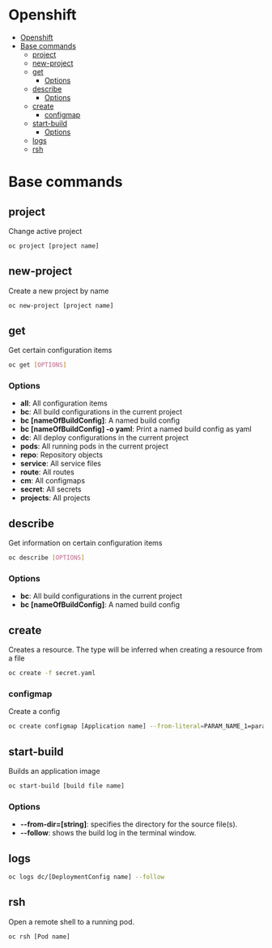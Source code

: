 # Openshift
<!--ts-->
   * [Openshift](openshift.md#openshift)
   * [Base commands](openshift.md#base-commands)
      * [project](openshift.md#project)
      * [new-project](openshift.md#new-project)
      * [get](openshift.md#get)
         * [Options](openshift.md#options)
      * [describe](openshift.md#describe)
         * [Options](openshift.md#options-1)
      * [create](openshift.md#create)
         * [configmap](openshift.md#configmap)
      * [start-build](openshift.md#start-build)
         * [Options](openshift.md#options-2)
      * [logs](openshift.md#logs)
      * [rsh](openshift.md#rsh)

<!-- Added by: runner, at: Tue Apr  6 11:45:54 UTC 2021 -->

<!--te-->

# Base commands

## project

Change active project

```bash
oc project [project name]
```

## new-project

Create a new project by name

```bash
oc new-project [project name]
```

## get

Get certain configuration items

```bash
oc get [OPTIONS]
```

### Options

- **all**: All configuration items
- **bc**: All build configurations in the current project
- **bc [nameOfBuildConfig]**: A named build config
- **bc [nameOfBuildConfig] -o yaml**: Print a named build config as yaml
- **dc**: All deploy configurations in the current project
- **pods**: All running pods in the current project
- **repo**: Repository objects
- **service**: All service files
- **route**: All routes
- **cm**: All configmaps
- **secret**: All secrets
- **projects**: All projects

## describe

Get information on certain configuration items

```bash
oc describe [OPTIONS]
```

### Options

- **bc**: All build configurations in the current project
- **bc [nameOfBuildConfig]**: A named build config

## create

Creates a resource. The type will be inferred when creating a resource from a file

```bash
oc create -f secret.yaml
```

### configmap

Create a config

```bash
oc create configmap [Application name] --from-literal=PARAM_NAME_1=param_value_1 --from-literal=PARAM_NAME_2=param_value_2
```

## start-build

Builds an application image

```bash
oc start-build [build file name]
```

### Options

- **--from-dir=[string]**: specifies the directory for the source file(s).
- **--follow**: shows the build log in the terminal window.

## logs

```bash
oc logs dc/[DeploymentConfig name] --follow
```

## rsh

Open a remote shell to a running pod.

```bash
oc rsh [Pod name]
```
